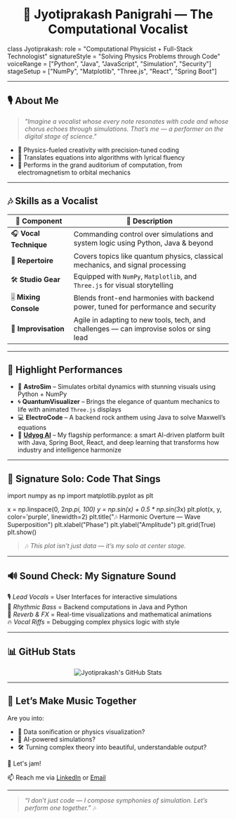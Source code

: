 

<h1 align="center">🎤 Jyotiprakash Panigrahi — The Computational Vocalist</h1>


class Jyotiprakash:
    role = "Computational Physicist + Full-Stack Technologist"
    signatureStyle = "Solving Physics Problems through Code"
    voiceRange = ["Python", "Java", "JavaScript", "Simulation", "Security"]
    stageSetup = ["NumPy", "Matplotlib", "Three.js", "React", "Spring Boot"]


---

## 🎙️ About Me

> *"Imagine a vocalist whose every note resonates with code and whose chorus echoes through simulations. That’s me — a performer on the digital stage of science."*

- 🔭 Physics-fueled creativity with precision-tuned coding  
- 🎵 Translates equations into algorithms with lyrical fluency  
- 🌌 Performs in the grand auditorium of computation, from electromagnetism to orbital mechanics  

---

## 🎶 Skills as a Vocalist

| 🎤 Component        | 💬 Description |
|--------------------|----------------|
| 🎧 **Vocal Technique** | Commanding control over simulations and system logic using Python, Java & beyond |
| 🧠 **Repertoire**       | Covers topics like quantum physics, classical mechanics, and signal processing |
| 🛠 **Studio Gear**      | Equipped with `NumPy`, `Matplotlib`, and `Three.js` for visual storytelling |
| 🎚️ **Mixing Console**  | Blends front-end harmonies with backend power, tuned for performance and security |
| 🧬 **Improvisation**    | Agile in adapting to new tools, tech, and challenges — can improvise solos or sing lead |

---

## 🌟 Highlight Performances

- 🌌 **AstroSim** – Simulates orbital dynamics with stunning visuals using Python + NumPy  
- 🌀 **QuantumVisualizer** – Brings the elegance of quantum mechanics to life with animated `Three.js` displays  
- 💻 **ElectroCode** – A backend rock anthem using Java to solve Maxwell’s equations  
- 🧠 **[Udyog AI](https://github.com/JyotiprakashPanigrahi/Udyog-AI)** – My flagship performance: a smart AI-driven platform built with Java, Spring Boot, React, and deep learning that transforms how industry and intelligence harmonize  

---

## 🎼 Signature Solo: Code That Sings

import numpy as np
import matplotlib.pyplot as plt

x = np.linspace(0, 2*np.pi, 100)
y = np.sin(x) + 0.5 * np.sin(3*x)
plt.plot(x, y, color='purple', linewidth=2)
plt.title("🎶 Harmonic Overture — Wave Superposition")
plt.xlabel("Phase")
plt.ylabel("Amplitude")
plt.grid(True)
plt.show()


> 🎶 _This plot isn’t just data — it’s my solo at center stage._

---

## 🔊 Sound Check: My Signature Sound

🎙️ *Lead Vocals* = User Interfaces for interactive simulations  
🎸 *Rhythmic Bass* = Backend computations in Java and Python  
🌌 *Reverb & FX* = Real-time visualizations and mathematical animations  
🔥 *Vocal Riffs* = Debugging complex physics logic with style  

---

## 📊 GitHub Stats

<p align="center">
  <img src="https://github-readme-stats.vercel.app/api?username=JyotiprakashPanigrahi&show_icons=true&theme=radical" alt="Jyotiprakash's GitHub Stats">
</p>

---

## 🤝 Let’s Make Music Together

Are you into:
- 🎵 Data sonification or physics visualization?  
- 🧠 AI-powered simulations?  
- 🛠 Turning complex theory into beautiful, understandable output?  

🎤 Let's jam!

📫 Reach me via [LinkedIn](https://linkedin.com/in/yourprofile) or [Email](mailto:your.email@example.com)

---

> _“I don’t just code — I compose symphonies of simulation. Let’s perform one together.”_ 🎶
```

